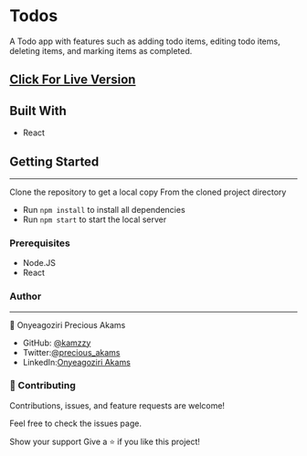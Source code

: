 # Todos
A Todo app with features such as adding todo items, editing todo items, deleting items, and marking items as completed.


## [Click For Live Version](https://kamzzy-todoapp-react.netlify.app/) 

## Built With
* React

## Getting Started
***
Clone the repository to get a local copy
From the cloned project directory
* Run `npm install` to install all dependencies
* Run `npm start` to start the local server

### Prerequisites
* Node.JS
* React

### Author
***
👤 Onyeagoziri Precious Akams

* GitHub: [@kamzzy](https://github.com/kamzzy)
* Twitter:[@precious_akams](https://twitter.com/precious_akams)
* LinkedIn:[Onyeagoziri Akams](https://www.linkedin.com/in/onyeagoziri-akams/)

### 🤝 Contributing
Contributions, issues, and feature requests are welcome!

Feel free to check the issues page.

Show your support
Give a ⭐️ if you like this project!
